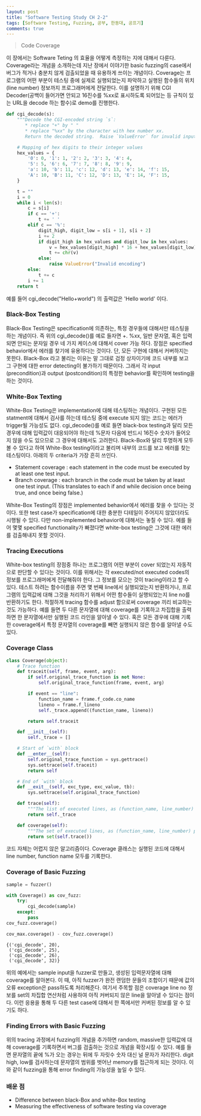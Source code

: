 ```yaml
---
layout: post
title: "Software Testing Study CH 2-2"
tags: [Software Testing, Fuzzing, 공부, 한동대, 공프기]
comments: true
---
```


> Code Coverage  

이 장에서는 Software Teting 의 효율을 어떻게 측정하는 지에 대해서 다룬다. Coverage라는 개념을 소개하는데 지난 장에서 이야기한 basic fuzzing의 case에서 버그가 적거나 충분치 않게 검출되었을 때 유용하게 쓰이는 개념이다. Coverage는 프로그램의 어떤 부분이 테스팅 중에 실제로 실행되었는지 파악하고 실행된 함수들의 위치(line number) 정보까지 프로그래머에게 전달한다. 이를 설명하기 위해 CGI Decoder(공백이 들어가면 안되고 16진수를 %xx로 표시하도록 되어있는 등 규칙이 있는 URL을 decode 하는 함수)로 demo를 진행한다.  

~~~python
def cgi_decode(s):
    """Decode the CGI-encoded string `s`:
       * replace "+" by " "
       * replace "%xx" by the character with hex number xx.
       Return the decoded string.  Raise `ValueError` for invalid inputs."""

    # Mapping of hex digits to their integer values
    hex_values = {
        '0': 0, '1': 1, '2': 2, '3': 3, '4': 4,
        '5': 5, '6': 6, '7': 7, '8': 8, '9': 9,
        'a': 10, 'b': 11, 'c': 12, 'd': 13, 'e': 14, 'f': 15,
        'A': 10, 'B': 11, 'C': 12, 'D': 13, 'E': 14, 'F': 15,
    }

    t = ""
    i = 0
    while i < len(s):
        c = s[i]
        if c == '+':
            t += ' '
        elif c == '%':
            digit_high, digit_low = s[i + 1], s[i + 2]
            i += 2
            if digit_high in hex_values and digit_low in hex_values:
                v = hex_values[digit_high] * 16 + hex_values[digit_low]
                t += chr(v)
            else:
                raise ValueError("Invalid encoding")
        else:
            t += c
        i += 1
    return t
~~~

예를 들어 cgi_decode("Hello+world") 의 출력값은 'Hello world' 이다.  

### Black-Box Testing  
Black-Box Testing은 specification에 의존하는, 특정 경우들에 대해서만 테스팅을 하는 개념이다. 즉 위의 cgi_decode()를 예로 들자면 +. %xx, 일반 문자열, 혹은 입력되면 안되는 문자일 경우 네 가지 케이스에 대해서 cover 가능 하다. 장점은 specified behavior에서 에러를 찾기에 유용하다는 것이다. 단, 모든 구현에 대해서 커버하지는 못한다. Black-Box 라고 불리는 이유는 말 그대로 검정 상자이기에 코드 내부를 보고 그 구현에 대한 error detecting이 불가하기 때문이다. 그래서 각 input (precondition)과 output (postcondition)의 특정한 behavior를 확인하며 testing을 하는 것이다.  

### White-Box Texting  
White-Box Testing은 implementation에 대해 테스팅하는 개념이다. 구현된 모든 statment에 대해서 검사를 하는데 테스팅 중에 execute 되지 않는 코드는 에러가 trigger될 가능성도 없다. cgi_decode()를 예로 들면 black-box testing과 달리 모든 경우에 대해 입력값이 대응되어야 하는데 %문자 다음에 반드시 16진수 숫자가 들어오지 않을 수도 있으므로 그 경우에 대해서도 고려한다. Black-Box와 달리 투명하게 모두 볼 수 있다고 하여 White-Box testing이라고 불리며 내부의 코드를 보고 에러를 찾는 테스팅이다. 아래의 두 criteria가 가장 흔히 쓰인다.   

- Statement coverage : each statement in the code must be executed by at least one test input.  
- Branch coverage : each branch in the code must be taken by at least one test input. (This translates to each if and while decision once being true, and once being false.)  

White-Box Testing의 장점은 implemented behavior에서 에러를 찾을 수 있다는 것이다. 또한 test case가 specification에 대한 충분한 디테일이 주어지지 않았더라도 시행될 수 있다. 다만 non-implemented behavior에 대해서는 놓칠 수 있다. 예를 들어 몇몇 specified functionality가 빠졌다면 white-box testing은 그것에 대한 에러를 검출해내지 못할 것이다.  

### Tracing Executions  
White-box testing의 장점중 하나는 프로그램의 어떤 부분이 cover 되었는지 자동적으로 판단할 수 있다는 것이다. 이를 위해서는 각 executed/not executed codes의 정보를 프로그래머에게 전달해줘야 한다. 그 정보를 모으는 것이 tracing이라고 할 수 있다. 테스트 하려는 함수이름을 주면 몇 번째 line에서 실행되었는지 반환하거나, 프로그램의 입력값에 대해 그것을 처리하기 위해서 어떤 함수들이 실행되었는지 line no를 반환하기도 한다. 적절하게 tracing 함수를 adjust 함으로써 coverage 끼리 비교하는 것도 가능하다. 예를 들면 두 다른 문자열에 대해 coverage를 기록하고 차집합을 출력하면 한 문자열에서만 실행된 코드 라인을 알아낼 수 있다. 혹은 모든 경우에 대해 기록한 coverage에서 특정 문자열의 coverage를 빼면 실행되지 않은 함수를 알아낼 수도 있다.  

### Coverage Class  

~~~python
class Coverage(object):
    # Trace function
    def traceit(self, frame, event, arg):
        if self.original_trace_function is not None:
            self.original_trace_function(frame, event, arg)

        if event == "line":
            function_name = frame.f_code.co_name
            lineno = frame.f_lineno
            self._trace.append((function_name, lineno))

        return self.traceit

    def __init__(self):
        self._trace = []

    # Start of `with` block
    def __enter__(self):
        self.original_trace_function = sys.gettrace()
        sys.settrace(self.traceit)
        return self

    # End of `with` block
    def __exit__(self, exc_type, exc_value, tb):
        sys.settrace(self.original_trace_function)

    def trace(self):
        """The list of executed lines, as (function_name, line_number) pairs"""
        return self._trace

    def coverage(self):
        """The set of executed lines, as (function_name, line_number) pairs"""
        return set(self.trace())
~~~

코드 자체는 어렵지 않은 알고리즘이다. Coverage 클래스는 실행된 코드에 대해서 line number, function name 모두를 기록한다.  

### Coverage of Basic Fuzzing  
~~~python
sample = fuzzer()

with Coverage() as cov_fuzz:
    try:
        cgi_decode(sample)
    except:
        pass
cov_fuzz.coverage()
~~~
~~~python
cov_max.coverage() - cov_fuzz.coverage()
~~~
~~~
{('cgi_decode', 20),
 ('cgi_decode', 25),
 ('cgi_decode', 26),
 ('cgi_decode', 32)}
 ~~~
위의 예에서는 sample input을 fuzzer로 만들고, 생성된 입력문자열에 대해 coverage를 알아본다. 이 때, 아직 fuzzer가 완전 랜덤한 문들의 조합이기 때문에 값의 오류 exception은 pass하도록 처리해준다. 여기서 주목할 점은 coverage line no 정보를 set의 차집합 연산처럼 사용하여 아직 커버되지 않은 line을 알아낼 수 있다는 점이다. 이런 응용을 통해 두 다른 test case에 대해서 한 쪽에서만 커버된 정보를 알 수 있기도 하다.  

### Finding Errors with Basic Fuzzing  
위의 tracing 과정에서 fuzzing의 개념을 추가하면 random, massive한 입력값에 대해 coverage를 기록하면서 버그를 검출하는 것으로 개념을 확장시킬 수 있다. 예를 들면 문자열의 끝에 %가 오는 경우는 뒤에 두 자릿수 숫자 대신 널 문자가 자리한다. digit high, low를 검사하는데 문자열의 범위를 벗어난 memory를 접근하게 되는 것이다. 이와 같이 fuzzing을 통해 error finding의 가능성을 높일 수 있다.  

### 배운 점  
- Difference between black-Box and white-Box testing  
- Measuring the effectiveness of software testing via coverage  